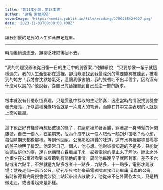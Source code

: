 ```yaml
---
title: '第11本小說，第18本書'
author: '達格.索爾斯塔'
coverImage: 'https://media.publit.io/file/reading/9789865824907.png'
date: '2023-11-03T00:00:00.000Z'
---
```


讓我困擾的是我的人生如此無足輕重。

---

時間繼續流逝去，無聊乏味缺徘徊不去。

---

“我的問題沒辦法從日復一日的生活中的到答案，”他繼續說，“只要想像一輩子就這樣過完，我的人生全部都在這裡，卻沒辦法找到我最深沉的需要能夠被聽到，被看到的地方！我將會沈默地氣死，這讓我很害怕，我的雙唇吐不出半個字，因為沒有什麼可以說的。”他說著，從自己的話裡聽到自己孤注一擲的訴求。

---

根本就沒有什麼永恆真理，只是慌亂中探取的生活節奏，因應當時的情況找到機會發光發亮，所以這種機緣巧合就是一片廣大的穹蒼，而能在其中完美表現的人就是上面的星星。

---

這下他正好有機會再想起彼德的樣子，在廚房裡煎著香腸，穿著那一身時髦的休閑服裝。自己一個人，在星期天。他為什麼不找一個人跟他一起到外面吃？他心想。每個星期天都像那樣。等到他回家，公寓那股排骨的味道，還有水槽裡那塊孤零零的盤子說明了情況。他常常自己一個人，他心想。他對彼德知道的不是多，只能從彼德告訴他的事，還有他偶爾在客廳坐下來一起看電視的舉止來了解他。除此之外他很少在公寓裡看到或者聽到有關他的事情。周間他每晚早早就回到家。差不多六點或者六點半，不然就是九點多或者十一點多，九點多，十一點多，電影才剛散場；然後走個一兩百公尺，從孔斯貝格的豪華電影院直接回到畢庸·漢森的公寓。有時彼德看完電視會從沙發上站起來出去散散步，他從來不在外面待太久，只是稍微走走，或者看起來是那樣。

